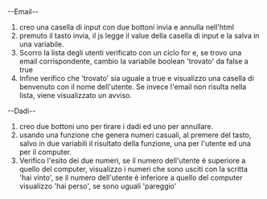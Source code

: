 --Email--

1. creo una casella di input con due bottoni invia e annulla nell'html
2. premuto il tasto invia, il js legge il value della casella di input e la salva in una variabile.
3. Scorro la lista degli utenti verificato con un ciclo for e, se trovo una email corrispondente, cambio la variabile boolean 'trovato' da false a true
4. Infine verifico che 'trovato' sia uguale a true e visualizzo una casella di benvenuto con il nome dell'utente. Se invece l'email non risulta nella lista, viene visualizzato un avviso.


--Dadi--
1. creo due bottoni uno per tirare i dadi ed uno per annullare.
2. usando una funzione che genera numeri casuali, al premere del tasto, salvo in due variabili il risultato della funzione, una per l'utente ed una per il computer.
3. Verifico l'esito dei due numeri, se il numero dell'utente è superiore a quello del computer, visualizzo i numeri che sono usciti con la scritta 'hai vinto', se il numero dell'utente è inferiore a quello del computer visualizzo 'hai perso', se sono uguali 'pareggio'
